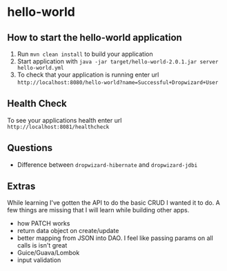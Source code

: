 # hello-world

How to start the hello-world application
---

1. Run `mvn clean install` to build your application
1. Start application with `java -jar target/hello-world-2.0.1.jar server hello-world.yml`
1. To check that your application is running enter url `http://localhost:8080/hello-world?name=Successful+Dropwizard+User`

Health Check
---

To see your applications health enter url `http://localhost:8081/healthcheck`

## Questions

- Difference between `dropwizard-hibernate` and `dropwizard-jdbi`

## Extras

While learning I've gotten the API to do the basic CRUD I wanted it to do. A few things are missing that I will learn while building other apps.

- how PATCH works
- return data object on create/update
- better mapping from JSON into DAO. I feel like passing params on all calls is isn't great
- Guice/Guava/Lombok
- input validation
